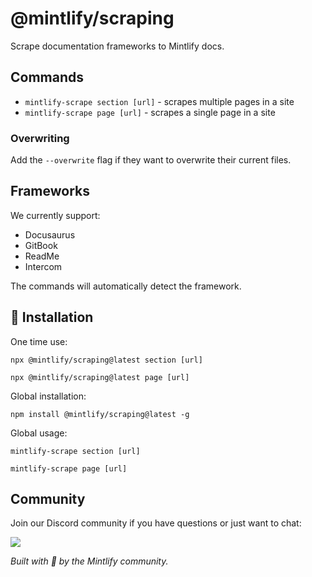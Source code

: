 # @mintlify/scraping

Scrape documentation frameworks to Mintlify docs.

## Commands

- `mintlify-scrape section [url]` - scrapes multiple pages in a site
- `mintlify-scrape page [url]` - scrapes a single page in a site

### Overwriting

Add the `--overwrite` flag if they want to overwrite their current files.

## Frameworks

We currently support:

- Docusaurus
- GitBook
- ReadMe
- Intercom

The commands will automatically detect the framework.

## 🚀 Installation

One time use:

```
npx @mintlify/scraping@latest section [url]
```

```
npx @mintlify/scraping@latest page [url]
```

Global installation:

```
npm install @mintlify/scraping@latest -g
```

Global usage:

```
mintlify-scrape section [url]
```

```
mintlify-scrape page [url]
```

## Community

Join our Discord community if you have questions or just want to chat:

[![](https://dcbadge.vercel.app/api/server/ACREKdwjG5)](https://discord.gg/ACREKdwjG5)

_Built with 💚 by the Mintlify community._
